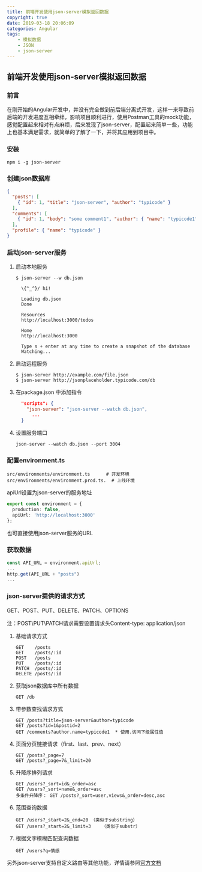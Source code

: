```yaml
---
title: 前端开发使用json-server模拟返回数据
copyright: true
date: 2019-03-18 20:06:09
categories: Angular
tags:
	- 模拟数据
	- JSON
	- json-server
---
```

## 前端开发使用json-server模拟返回数据

### 前言

在刚开始的Angular开发中，并没有完全做到前后端分离式开发，这样一来导致前后端的开发进度互相牵绊，影响项目顺利进行，使用Postman工具的mock功能，感觉配置起来相对有点麻烦，后来发现了json-server，配置起来简单一些，功能上也基本满足需求，就简单的了解了一下，并将其应用到项目中。

### 安装

```shell
npm i -g json-server
```

### 创建json数据库

```json
{
  "posts": [
    { "id": 1, "title": "json-server", "author": "typicode" }
  ],
  "comments": [
    { "id": 1, "body": "some comment1", "author": { "name": "typicode1", "age": 10 },"postId": 1 }
  ],
  "profile": { "name": "typicode" }
}
```

### 启动json-server服务

1. 启动本地服务

   ```shell
   $ json-server --w db.json

     \{^_^}/ hi!

     Loading db.json
     Done

     Resources
     http://localhost:3000/todos

     Home
     http://localhost:3000

     Type s + enter at any time to create a snapshot of the database
     Watching...

   ```

2. 启动远程服务

   ```shell
   $ json-server http://example.com/file.json
   $ json-server http://jsonplaceholder.typicode.com/db
   ```

3. 在package.json 中添加指令

   ```json
     "scripts": {
       "json-server": "json-server --watch db.json",
         ...
     }
   ```

4. 设置服务端口

   ```shell
   json-server --watch db.json --port 3004
   ```



### 配置environment.ts

```
src/environments/environment.ts      # 开发环境
src/environments/environment.prod.ts.  # 上线环境
```

apiUrl设置为json-server的服务地址

```typescript
export const environment = {
  production: false,
  apiUrl: 'http://localhost:3000'
};
```

也可直接使用json-server服务的URL

### 获取数据

```typescript
const API_URL = environment.apiUrl;
...
http.get(API_URL + "posts")
...

```

### json-server提供的请求方式

GET、POST、PUT、DELETE、PATCH、OPTIONS

注：POST\PUT\PATCH请求需要设置请求头Content-type: application/json

1. 基础请求方式

   ```
   GET    /posts
   GET    /posts/:id
   POST   /posts
   PUT    /posts/:id
   PATCH  /posts/:id
   DELETE /posts/:id

   ```

2. 获取json数据库中所有数据

   ```
   GET /db

   ```

3. 带参数查找请求方式

   ```
   GET /posts?title=json-server&author=typicode
   GET /posts?id=1&postid=2
   GET /comments?author.name=typicode1  * 使用.访问下级属性值
   ```

4. 页面分页链接请求（first、last、prev、next）

   ```
   GET /posts?_page=7
   GET /posts?_page=7&_limit=20
   ```

5. 升降序排列请求

   ```
   GET /users?_sort=id&_order=asc
   GET /users?_sort=name&_order=asc
   多条件升降序： GET /posts?_sort=user,views&_order=desc,asc
   ```

6. 范围查询数据

   ```
   GET /users?_start=2&_end=20 （类似于substring）
   GET /users?_start=2&_limit=3    （类似于substr）
   ```

7. 根据文字模糊匹配查询数据

   ```
   GET /users?q=情感
   ```

另外json-server支持自定义路由等其他功能，详情请参照[官方文档](https://www.npmjs.com/package/json-server)

